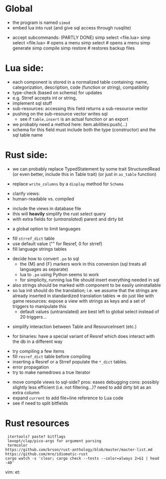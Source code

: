 # Global
 - the program is named `simod`
 - embed lua into rust (and give sql access through rusqlite)
 + accept subcommands: (PARTLY DONE)
    simp select <file.lua> <component>
    simp select <file.lua> # opens a menu
    simp select # opens a menu
    simp generate
    simp compile
    simp restore # restores backup files
# Lua side:
 - each component is stored in a normalized table containing:
   name, categorization, description, code (function or string),
   compatibility
 - type-check (based on schema) for updates
  - e.g. Strref accepts int or string,
 - implement sql stuff
 - sub-resources: accessing this field returns a sub-resource vector
  - pushing on the sub-resource vector writes sql
	 - see if `table.insert` is an actual function or an export
   - we probably need a method here: item.abilities:push(...)
  - schema for this field must include both the type (constructor) and
    the sql table name
# Rust side:
 - we can probably replace TypedStatement by some trait StructuredRead<T>
   (or even better, include this in Table trait)
   (or just in `as_table` function)
 + replace `write_columns` by a `display` method for `Schema`
 - clarify views:
  - human-readable vs. compiled
  + include the views in database file
  + this will **heavily** simplify the rust select query
  + with extra fields for (*untranslated*) parent and dirty bit
 - a global option to limit languages
 + fill `strref_dict` table
 + use default value ("" for Resref, 0 for strref)
 + fill language strings tables
  - decide how to convert `.po` to sql
	- the {M} and {F} markers work in this conversion (sql treats all
		languages as separate)
	- lua to `.po` using Python seems to work
	- for simplicity, running lua file should insert everything needed in sql
  - also strings should be marked with component to be easily uninstallable
  - so lua init should do the translation; i.e. we assume that the
		strings are already inserted in standardized translation tables
  => do just like with game resources: expose a view with strings as keys
  and a set of triggers to manipulate this
	- default values (untranslated) are best left to global select instead
		of 20 triggers...
 + simplify interaction between Table and ResourceInsert (etc.)
 - for binaries: have a special variant of Resref which does interact with
	 the db in a different way
 + try compiling a few items
 + fill `resref_dict` table before compiling
 + inserting a Resref or a Strref populate the `*_dict` tables.
 + error propagation
 + try to make namedrows a true Iterator
 - move compile views to sql-side?
  pros: eases debugging
  cons: possibly slightly less efficient (i.e. not filtering...)?
	  need to add dirty bit as an extra column
 - expand `current` to add file+line reference to Lua code
 - see if need to split bitfields
# Rust resources
	 itertools? paste? bitflags
	 lexopt/clap/pico-args for argument parsing
	 termcolor
	https://github.com/brson/rust-anthology/blob/master/master-list.md
	https://github.com/mre/idiomatic-rust
	cargo watch -s 'clear; cargo check --tests --color=always 2>&1 | head -40'

vim: et:
